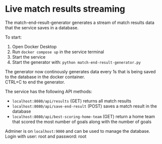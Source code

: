 # Live match results streaming
The match-end-result-generator generates a stream of match results data that the service saves in a database.

To start:
1. Open Docker Desktop
2. Run ```docker compose up``` in the service terminal
3. Start the service
4. Start the generator with: ```python match-end-result-generator.py```

The generator now continously generates data every 1s that is being saved to the database in the docker container.\
CTRL+C to end the generator.

The service has the following API methods:
- ```localhost:8080/api/results``` (GET) returns all match results
- ```localhost:8080/api/save-end-result``` (POST) saves a match result in the database
- ```localhost:8080/api/best-scoring-home-team``` (GET) return a home team that scored the most number of goals along with the number of goals

Adminer is on ```localhost:9000``` and can be used to manage the database. Login with user: root and password: root
